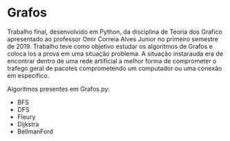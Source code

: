 # Grafos

Trabalho final, desenvolvido em Python, da disciplina de Teoria dos Grafico apresentado ao professor Omir Correia Alves Junior no primeiro semestre de 2019. Trabalho teve como objetivo estudar os algoritmos de Grafos e coloca los a prova em uma situação problema. A situação instarauda era de encontrar dentro de uma rede artificial a melhor forma de comprometer o trafego geral de pacotes comprometendo um computador ou uma conexão em especifico.

Algoritmos presentes em Grafos.py:

- BFS
- DFS
- Fleury
- Dijkstra
- BellmanFord
